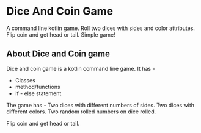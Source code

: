 # Dice And Coin Game
A command line kotlin game. Roll two dices with sides and color attributes. Flip coin and get head or tail. Simple game!

## About  Dice and Coin game

Dice and coin game is a kotlin command line game.
It has -
- Classes
- method/functions
- if - else statement

The game has -
Two dices with different numbers of sides.
Two dices with different colors.
Two random rolled numbers on dice rolled.

Flip coin and get head or tail.
